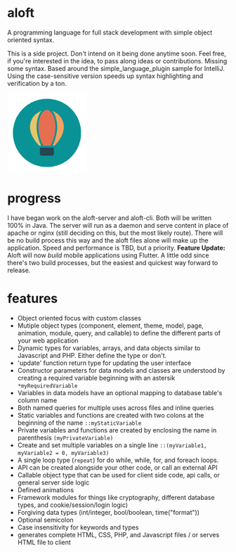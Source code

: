 # aloft

A programming language for full stack development with simple object oriented syntax.

This is a side project. Don't intend on it being done anytime soon. Feel free, if you're interested in the idea, to pass along ideas or contributions. Missing some syntax. Based around the simple_language_plugin sample for IntelliJ. Using the case-sensitive version speeds up syntax highlighting and verification by a ton.

![icon](https://github.com/exopacket/aloft/blob/main/aloft_icon_sm.png)

# progress

I have began work on the aloft-server and aloft-cli. Both will be written 100% in Java. The server will run as a daemon and serve content in place of apache or nginx (still deciding on this, but the most likely route). There will be no build process this way and the aloft files alone will make up the application. Speed and performance is TBD, but a priority. <b>Feature Update: </b>Aloft will now *build* mobile applications using Flutter. A little odd since there's two build processes, but the easiest and quickest way forward to release. 

# features

  - Object oriented focus with custom classes
  - Mutiple object types (component, element, theme, model, page, animation, module, query, and callable) to define the different parts of your web application
  - Dynamic types for variables, arrays, and data objects similar to Javascript and PHP. Either define the type or don't.
  - 'update' function return type for updating the user interface
  - Constructor parameters for data models and classes are understood by creating a required variable beginning with an astersik `*myRequiredVariable`
  - Variables in data models have an optional mapping to database table's column name
  - Both named queries for multiple uses across files and inline queries
  - Static variables and functions are created with two colons at the beginning of the name `::myStaticVariable`
  - Private variables and functions are created by enclosing the name in parenthesis `(myPrivateVariable)`
  - Create and set multiple variables on a single line `::(myVariable1, myVariable2 = 0, myVariable3)`
  - A single loop type (`repeat`) for do while, while, for, and foreach loops.
  - API can be created alongside your other code, or call an external API
  - Callable object type that can be used for client side code, api calls, or general server side logic
  - Defined animations
  - Framework modules for things like cryptography, different database types, and cookie/session/login logic)
  - Forgiving data types (int/integer, bool/boolean, time("format"))
  - Optional semicolon
  - Case insensitivity for keywords and types
  - generates complete HTML, CSS, PHP, and Javascript files / or serves HTML file to client
